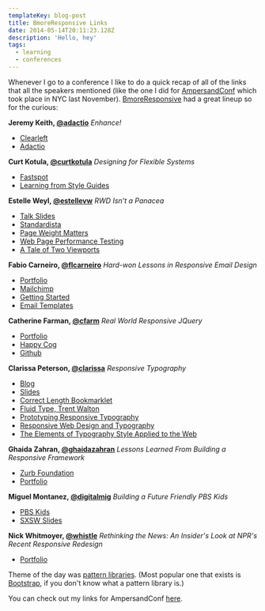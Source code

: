 ```yaml
---
templateKey: blog-post
title: BmoreResponsive Links
date: 2014-05-14T20:11:23.128Z
description: 'Hello, hey'
tags:
  - learning
  - conferences
---
```

<p>Whenever I go to a conference I like to do a quick recap of all of the links that all the speakers mentioned (like the one I did for <a href="/writing/ampersand-conf">AmpersandConf</a> which took place in NYC last November). <a href="http://bmoresponsive.com/" target="_blank">BmoreResponsive</a> had a great lineup so for the curious:</p>

<p>
  <strong>Jeremy Keith, <a href="https://twitter.com/adactio" arget="_blank">@adactio</a></strong>
  <em>Enhance!</em>
</p>

<ul>
  <li><a href="http://clearleft.com/" target="_blank">Clearleft</a></li>
  <li><a href="http://adactio.com/" target="_blank">Adactio</a></li>
  </ul>

<p>
  <strong>Curt Kotula, <a href="https://twitter.com/curtkotula" arget="_blank">@curtkotula</a></strong> 
  <em>Designing for Flexible Systems</em>
</p>

<ul>
  <li><a href="http://www.fastspot.com/" target="_blank">Fastspot</a></li>
  <li><a href="http://www.thinkdesigninteract.com/post/learning-from-style-guides/" target="_blank">Learning from Style Guides</a></li>
</ul>

<p><strong>Estelle Weyl, <a href="https://twitter.com/estellevw">@estellevw</a></strong>
<em>RWD Isn’t a Panacea</em> </p>

<ul>
<li><a href="http://estelle.github.io/rwdpanacea/" target="_blank">Talk Slides</a></li>

<li><a href="http://standardista.com/" target="_blank">Standardista</a></li>

<li><a href="http://blog.chriszacharias.com/page-weight-matters" target="_blank">Page Weight Matters</a></li>

<li><a href="http://www.webpagetest.org/breakdown.php?test=140506_W1_5NA&amp;run=2&amp;cached=0" target="_blank">Web Page Performance Testing</a></li>

<li><a href="http://www.quirksmode.org/mobile/viewports2.html" target="_blank">A Tale of Two Viewports</a></li>
</ul>

<p><strong>Fabio Carneiro, <a href="https://twitter.com/flcarneiro" target="_blank">@flcarneiro</a></strong> 
<em>Hard-won Lessons in Responsive Email Design</em> </p>

<ul>
<li><a href="http://www.flcarneiro.com/" target="_blank">Portfolio</a></li>

<li><a href="http://mailchimp.com/" target="_blank">Mailchimp</a></li>

<li><a href="http://kb.mailchimp.com/category/getting-started/" target="_blank">Getting Started</a></li>

<li><a href="http://templates.mailchimp.com/" target="_blank">Email Templates</a></li>
</ul>

<p><strong>Catherine Farman, <a href="https://twitter.com/cfarm" target="_blank">@cfarm</a></strong>
<em>Real World Responsive JQuery</em></p>

<ul>
<li><a href="http://cfarman.com/" target="_blank">Portfolio</a></li>

<li><a href="http://happycog.com/" target="_blank">Happy Cog</a></li>

<li><a href="https://github.com/cfarm" target="_blank">Github</a></li>
</ul>

<p><strong>Clarissa Peterson, <a href="https://twitter.com/clarissa" target="_blank">@clarissa</a></strong>
<em>Responsive Typography</em></p>

<ul>
<li><a href="http://www.clarissapeterson.com/" target="_blank">Blog</a></li>

<li><a href="http://www.slideshare.net/clarissapeterson/responsive-typography-27460071?ref=http://www.clarissapeterson.com/" target="_blank">Slides</a></li>

<li><a href="http://codepen.io/chriscoyier/pen/atebf" target="_blank">Correct Length Bookmarklet</a></li>

<li><a href="http://trentwalton.com/2012/06/19/fluid-type/" target="_blank">Fluid Type, Trent Walton</a></li>

<li><a href="http://viljamis.com/blog/2013/prototyping-responsive-typography/" target="_blank">Prototyping Responsive Typography</a></li>

<li><a href="http://www.slideshare.net/dannycalders/typography-responsive-web-design" target="_blank">Responsive Web Design and Typography</a></li>

<li><a href="http://webtypography.net/toc/" target="_blank">The Elements of Typography Style Applied to the Web</a></li>
</ul>

<p><strong>Ghaida Zahran, <a href="https://twitter.com/ghaidazahran" target="_blank">@ghaidazahran</a></strong>
<em>Lessons Learned From Building a Responsive Framework</em></p>

<ul>
<li><a href="http://foundation.zurb.com/" target="_blank">Zurb Foundation</a></li>

<li><a href="http://ghaidazahran.com/" target="_blank">Portfolio</a></li>
</ul>

<p><strong>Miguel Montanez, <a href="https://twitter.com/digitalmig" target="_blank">@digitalmig</a></strong>
<em>Building a Future Friendly PBS Kids</em></p>

<ul>
<li><a href="http://pbskids.org/" target="_blank">PBS Kids</a></li>

<li><a href="http://chrisbishop.com/sxsw/deck/" target="_blank">SXSW Slides</a></li>
</ul>

<p><strong>Nick Whitmoyer, <a href="https://twitter.com/whistle" target="_blank">@whistle</a></strong>
<em>Rethinking the News: An Insider's Look at NPR's Recent Responsive Redesign</em></p>

<ul>
<li><a href="http://whitmoyer.com/" target="_blank">Portfolio</a></li>
</ul>

<p>Theme of the day was <a href="http://alistapart.com/blog/post/getting-started-with-pattern-libraries" target="_blank">pattern libraries</a>. (Most popular one that exists is <a href="http://getbootstrap.com/" target="_blank">Bootstrap</a>, if you don't know what a pattern library is.)</p>

<p>You can check out my links for AmpersandConf <a href="/writing/ampersand-conf">here</a>.</p>
